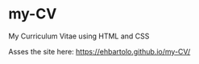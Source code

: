 # my-CV
My Curriculum Vitae using HTML and CSS

Asses the site here:
https://ehbartolo.github.io/my-CV/
